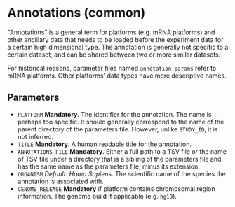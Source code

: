 Annotations (common)
====================

"Annotations" is a general term for platforms (e.g. mRNA platforms) and other
ancillary data that needs to be loaded before the experiment data for a certain
high dimensional type. The annotation is generally not specific to a certain
dataset, and can be shared between two or more similar datasets.

For historical reasons, parameter files named `annotation.params` refer to mRNA
platforms. Other platforms' data types have more descriptive names.

Parameters
----------

- `PLATFORM` **Mandatory**. The identifier for the annotation. The name is
  perhaps too specific. It should generally correspond to the name of the parent
  directory of the parameters file. However, unlike `STUDY_ID`, it is not
  inferred.
- `TITLE` **Mandatory**. A human readable title for the annotation.
- `ANNOTATIONS_FILE` **Mandatory**. Either a full path to a TSV file or the name
  of TSV file under a directory that is a sibling of the parameters file and has
  the same name as the parameters file, minus its extension.
- `ORGANISM` _Default: Homo Sapiens_. The scientific name of the species the annotation is associated
  with.
- `GENOME_RELEASE` **Mandatory** if platform contains chromosomal region information. The genome build if applicable (e.g. `hg19`).

<!-- vim: tw=80 et ft=markdown spell:
-->
